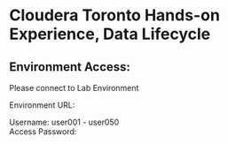 # Cloudera Toronto Hands-on Experience, Data Lifecycle 

## Environment Access:

Please connect to Lab Environment

Environment URL: 

Username:         user001 - user050  
Access Password:  
